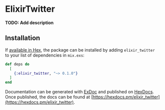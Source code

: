 # ElixirTwitter

**TODO: Add description**

## Installation

If [available in Hex](https://hex.pm/docs/publish), the package can be installed
by adding `elixir_twitter` to your list of dependencies in `mix.exs`:

```elixir
def deps do
  [
    {:elixir_twitter, "~> 0.1.0"}
  ]
end
```

Documentation can be generated with [ExDoc](https://github.com/elixir-lang/ex_doc)
and published on [HexDocs](https://hexdocs.pm). Once published, the docs can
be found at [https://hexdocs.pm/elixir_twitter](https://hexdocs.pm/elixir_twitter).

